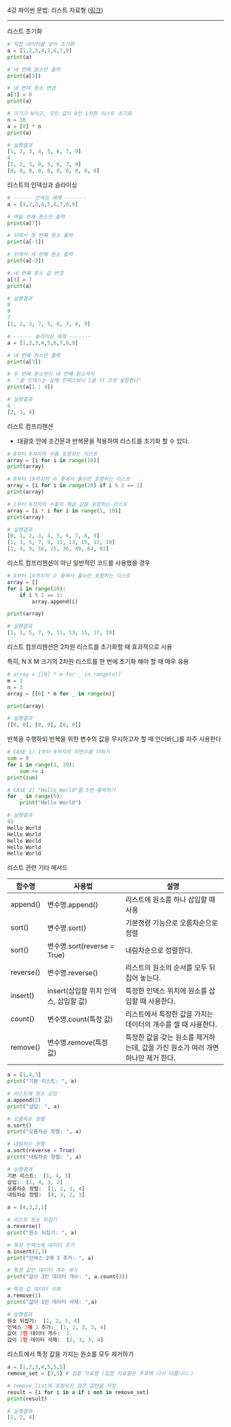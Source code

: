 4강 파이썬 문법: 리스트 자료형 ([링크](https://youtu.be/GUwkMLtDQJE))

---

리스트 초기화

```python
# 직접 데이터를 넣어 초기화
a = [1,2,3,4,5,6,7,9]
print(a)

# 네 번째 원소만 출력
print(a[3])

# 네 번재 원소 변경
a[3] = 0
print(a)

# 크기가 N이고, 모든 값이 0인 1차원 리스트 초기화
n = 10
a = [0] * n
print(a)

# 실행결과
[1, 2, 3, 4, 5, 6, 7, 9]
4
[1, 2, 3, 0, 5, 6, 7, 9]
[0, 0, 0, 0, 0, 0, 0, 0, 0, 0]
```

리스트의 인덱싱과 슬라이싱

```python
# ------ 인덱싱 예제 -------
a = [1,2,3,4,5,6,7,8,9]

# 여덟 번째 원소만 출력
print(a[7])

# 뒤에서 첫 번째 원소 출력
print(a[-1])

# 뒤에서 세 번째 원소 출력
print(a[-3])

# 네 번째 원소 값 변경
a[3] = 7
print(a)

# 실행결과
8
9
7
[1, 2, 3, 7, 5, 6, 7, 8, 9]

# ------ 슬라이싱 예제 -------
a = [1,2,3,4,5,6,7,8,9]

# 네 번째 원소만 출력
print(a[3])

# 두 번째 원소부터 네 번째 원소까지
#  "끝 인덱스는 실제 인덱스보다 1을 더 크게 설정한다"
print(a[1 : 4])

# 실행결과
4
[2, 3, 4]
```

리스트 컴프리헨션

- 대괄호 안에 조건문과 반복문을 적용하여 리스트를 초기화 할 수 있다.

```python
# 0부터 9까지의 수를 포함하는 리스트
array = [i for i in range(10)]
print(array)

# 0부터 19까지의 수 중에서 홀수만 포함하는 리스트
array = [i for i in range(20) if i % 2 == 1]
print(array)

# 1부터 9가지의 수들의 제곱 값을 포함하는 리스트
array = [i * i for i in range(1, 10)]
print(array)

# 실행결과
[0, 1, 2, 3, 4, 5, 6, 7, 8, 9]
[1, 3, 5, 7, 9, 11, 13, 15, 17, 19]
[1, 4, 9, 16, 25, 36, 49, 64, 81]
```

리스트 컴프리헨션이 아닌 일반적인 코드를 사용했을 경우

```python
# 0부터 19까지의 수 중에서 홀수만 포함하는 리스트
array = []
for i in range(20):
    if i % 2 == 1:
        array.append(i)

print(array)

# 실행결과
[1, 3, 5, 7, 9, 11, 13, 15, 17, 19]
```

리스트 컴프리헨션은 2차원 리스트를 초기화할 때 효과적으로 사용

특히, N X M 크기의 2차원 리스트를 한 번에 초기화 해야 할 때 매우 유용

```python
# array = [[0] * m for _ in range(n)]
m = 2
n = 3
array = [[0] * m for _ in range(n)]

print(array)

# 실행결과
[[0, 0], [0, 0], [0, 0]]
```

반복을 수행하되 반복을 위한 변수의 값을 무시하고자 할 때 언더바(_)를 자주 사용한다

```python
# CASE 1) 1부터 9까지의 자연수를 더하기
sum = 0
for i in range(1, 10):
    sum += i
print(sum)

# CASE 2) "Hello World"를 5번 출력하기
for _ in range(5):
    print("Hello World")

# 실행결과
45
Hello World
Hello World
Hello World
Hello World
Hello World
```



리스트 관련 기타 메서드

| 함수명    | 사용법                                | 설명                                                         |
| --------- | ------------------------------------- | ------------------------------------------------------------ |
| append()  | 변수명.append()                       | 리스트에 원소를 하나 삽입할 때 사용                          |
| sort()    | 변수명.sort()                         | 기본정령 기능으로 오름차순으로 정렬                          |
| sort()    | 변수명.sort(reverse = True)           | 내림차순으로 정렬한다.                                       |
| reverse() | 변수명.reverse()                      | 리스트의 원소의 순서를 모두 뒤집어 놓는다.                   |
| insert()  | insert(삽입할 위치 인덱스, 삽입할 값) | 특정한 인덱스 위치에 원소를 삽입할 때 사용한다.              |
| count()   | 변수명.count(특정 값)                 | 리스트에서 특정한 값을 가지는 데이터의 개수를 셀 때 사용한다. |
| remove()  | 변수명.remove(특정 값)                | 특정한 값을 갖는 원소를 제거하는데, 값을 가진 원소가 여러 개면 하나만 제거 한다. |



```python
a = [1,4,3]
print("기본 리스트: ", a)

# 리스트에 원소 삽입
a.append(2)
print("삽입: ", a)

# 오름차순 정렬
a.sort()
print("오름차순 정렬: ", a)

# 내림차순 정렬
a.sort(reverse = True)
print("내림차순 정렬: ", a)

# 실행결과
기본 리스트:  [1, 4, 3]
삽입:  [1, 4, 3, 2]
오름차순 정렬:  [1, 2, 3, 4]
내림차순 정렬:  [4, 3, 2, 1]

a = [4,3,2,1]

# 리스트 원소 뒤집기
a.reverse()
print("원소 뒤집기: ", a)

# 특정 인덱스에 데이터 추가
a.insert(2,3)
print("인덱스 2에 3 추가: ", a)

# 특정 값인 데이터 개수 세기
print("값이 3인 데이터 개수: ", a.count(3))

# 특정 값 데이터 삭제
a.remove(1)
print("값이 1인 데이터 삭제: ",a)

# 실행결과
원소 뒤집기:  [1, 2, 3, 4]
인덱스 2에 3 추가:  [1, 2, 3, 3, 4]
값이 3인 데이터 개수:  2
값이 1인 데이터 삭제:  [2, 3, 3, 4]
```

리스트에서 특정 값을 가지는 원소를 모두 제거하기

```python
a = [1,2,3,4,5,5,5]
remove_set = {3,5} # 집합 자료형 (집합 자료형은 추후에 다시 다룹니다.)

# remove_list에 포함되지 않은 값만을 저장
result = [i for i in a if i not in remove_set]
print(result)

# 실행결과
[1, 2, 4]
```


